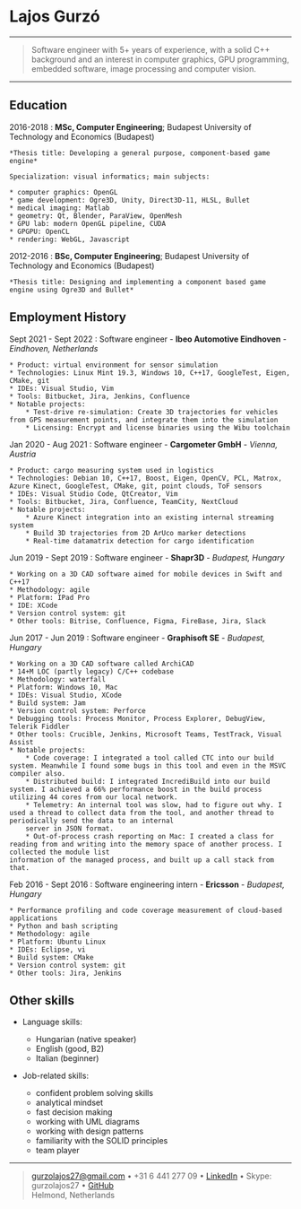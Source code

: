 # Lajos Gurzó

----

> Software engineer with 5+ years of experience, with a solid C++ background
> and an interest in computer graphics, GPU programming, embedded software, image processing and computer vision.

----

## Education

2016-2018
:   **MSc, Computer Engineering**; Budapest University of Technology and Economics (Budapest)

    *Thesis title: Developing a general purpose, component-based game engine*

    Specialization: visual informatics; main subjects:

    * computer graphics: OpenGL
    * game development: Ogre3D, Unity, Direct3D-11, HLSL, Bullet
    * medical imaging: Matlab
    * geometry: Qt, Blender, ParaView, OpenMesh
    * GPU lab: modern OpenGL pipeline, CUDA
    * GPGPU: OpenCL
    * rendering: WebGL, Javascript

2012-2016
:   **BSc, Computer Engineering**; Budapest University of Technology and Economics (Budapest)

    *Thesis title: Designing and implementing a component based game engine using Ogre3D and Bullet*

## Employment History

Sept 2021 - Sept 2022
:   Software engineer - **Ibeo Automotive Eindhoven** - *Eindhoven, Netherlands*

    * Product: virtual environment for sensor simulation
    * Technologies: Linux Mint 19.3, Windows 10, C++17, GoogleTest, Eigen, CMake, git
    * IDEs: Visual Studio, Vim
    * Tools: Bitbucket, Jira, Jenkins, Confluence
    * Notable projects:
        * Test-drive re-simulation: Create 3D trajectories for vehicles from GPS measurement points, and integrate them into the simulation
        * Licensing: Encrypt and license binaries using the Wibu toolchain

Jan 2020 - Aug 2021
:   Software engineer - **Cargometer GmbH** - *Vienna, Austria*

    * Product: cargo measuring system used in logistics
    * Technologies: Debian 10, C++17, Boost, Eigen, OpenCV, PCL, Matrox, Azure Kinect, GoogleTest, CMake, git, point clouds, ToF sensors
    * IDEs: Visual Studio Code, QtCreator, Vim
    * Tools: Bitbucket, Jira, Confluence, TeamCity, NextCloud
    * Notable projects:
        * Azure Kinect integration into an existing internal streaming system
        * Build 3D trajectories from 2D ArUco marker detections
        * Real-time datamatrix detection for cargo identification

Jun 2019 - Sept 2019
:   Software engineer - **Shapr3D** - *Budapest, Hungary*

    * Working on a 3D CAD software aimed for mobile devices in Swift and C++17
    * Methodology: agile
    * Platform: IPad Pro
    * IDE: XCode
    * Version control system: git
    * Other tools: Bitrise, Confluence, Figma, FireBase, Jira, Slack

Jun 2017 - Jun 2019
:   Software engineer - **Graphisoft SE** - *Budapest, Hungary*

    * Working on a 3D CAD software called ArchiCAD
    * 14+M LOC (partly legacy) C/C++ codebase
    * Methodology: waterfall
    * Platform: Windows 10, Mac
    * IDEs: Visual Studio, XCode
    * Build system: Jam
    * Version control system: Perforce
    * Debugging tools: Process Monitor, Process Explorer, DebugView, Telerik Fiddler
    * Other tools: Crucible, Jenkins, Microsoft Teams, TestTrack, Visual Assist
    * Notable projects:
        * Code coverage: I integrated a tool called CTC into our build system. Meanwhile I found some bugs in this tool and even in the MSVC compiler also.
        * Distributed build: I integrated IncrediBuild into our build system. I achieved a 66% performance boost in the build process utilizing 44 cores from our local network.
        * Telemetry: An internal tool was slow, had to figure out why. I used a thread to collect data from the tool, and another thread to periodically send the data to an internal
        server in JSON format.
        * Out-of-process crash reporting on Mac: I created a class for reading from and writing into the memory space of another process. I collected the module list
	information of the managed process, and built up a call stack from that.

Feb 2016 - Sept 2016
:   Software engineering intern - **Ericsson** - *Budapest, Hungary*

    * Performance profiling and code coverage measurement of cloud-based applications
    * Python and bash scripting
    * Methodology: agile
    * Platform: Ubuntu Linux
    * IDEs: Eclipse, vi
    * Build system: CMake
    * Version control system: git
    * Other tools: Jira, Jenkins

## Other skills

* Language skills:

    * Hungarian (native speaker)
    * English (good, B2)
    * Italian (beginner)

* Job-related skills:
    * confident problem solving skills
    * analytical mindset
    * fast decision making
    * working with UML diagrams
    * working with design patterns
    * familiarity with the SOLID principles
    * team player

----

> <gurzolajos27@gmail.com> • +31 6 441 277 09 • [LinkedIn](www.linkedin.com/in/lajos-gurzo-3436a393) • Skype: gurzolajos27 • [GitHub](https://github.com/gl0527)\
> Helmond, Netherlands
